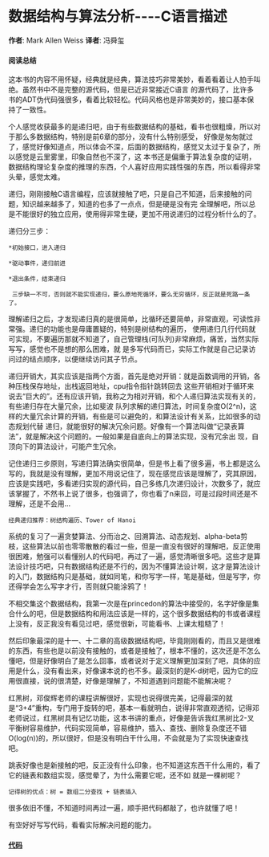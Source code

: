 # 数据结构与算法分析----C语言描述
**作者**: Mark Allen Weiss **译者**: 冯舜玺

#### 阅读总结
这本书的内容不用怀疑，经典就是经典，算法技巧非常美妙，看着看着让人拍手叫绝。虽然书中不是完整的源代码，但是已近非常接近C语言
的源代码了，比许多书的ADT伪代码强很多，看着比较轻松。代码风格也是非常美妙的，接口基本保持了一致性。

个人感觉收获最多的是递归吧，由于有些数据结构的基础，看书也很粗燥，所以对于那么多数据结构，特别是前6章的部分，没有什么特别感受，
好像是匆匆就过了，感觉好像知道点，所以体会不深，后面的数据结构，感觉又太过于复杂了，所以感觉是云里雾里，印象自然也不深了，这
本书还是偏重于算法复杂度的证明，数据结构理论复杂度的推理的东西，个人喜好应用实践性强的东西，所以看得非常头晕，感觉太难。

递归，刚刚接触C语言编程，应该就接触了吧，只是自己不知道，后来接触的问题，知识越来越多了，知道的也多了一点点，但是硬是没有完
全理解吧，所以总是不能很好的独立应用，使用得非常生硬，更加不用说递归的过程分析什么的了。

递归分三步：
  
    *初始接口，进入递归
    
    *驱动事件，递归前进
    
    *退出条件，结束递归
  
     三步缺一不可，否则就不能实现递归，要么原地死循环，要么无穷循环，反正就是死路一条了。

理解递归之后，才发现递归真的是很简单，比循环还要简单，非常直观，可读性非常强。递归的功能也是毋庸置疑的，特别是树结构的遍历，
使用递归几行代码就可实现，不要遍历那就不知道了，自己管理栈(可队列)非常麻烦，痛苦，当然实际写写，感觉也不是想的那么困难，就
是多写代码而已，实际工作就是自己记录访问过的结点顺序，以便继续访问其子节点。

递归开销大，其实应该是指两个方面，首先是绝对开销：就是函数调用的开销，各种压栈保存地址，出栈返回地址，cpu指令指针跳转回去
这些开销相对于循环来说去“巨大的”。还有应该开销，我称之为相对开销，和个人递归算法实现有关的，有些递归存在大量冗余，比如斐波
队列求解的递归算法，时间复杂度O(2^n)，这样的大量冗余计算的开销，有些是可以避免的，和算法设计有关系，比如很多的动态规划代替
递归，就能很好的解决冗余问题。好像有一个算法叫做“记录表算法”，就是解决这个问题的。一般如果是自底向上的算法实现，没有冗余出
现，自顶向下的算法设计，可能产生冗余。

记住递归三步原则，写递归算法确实很简单，但是书上看了很多遍，书上都是这么写的，我就是没有理解，更加不用说记住了，现在感觉应该是理解了，究其原因，应该是实践吧，多看递归实现的源代码，自己多练几次递归设计，次数多了，就应该掌握了，不然书上说了很多，也强调了，你也看了n来回，可是过段时间还是不理解，还是不会用...

    经典递归推荐：树结构遍历、Tower of Hanoi

系统的复习了一遍贪婪算法、分而治之、回溯算法、动态规划、alpha-beta剪枝，这些算法以前也零零散散的看过一些，但是一直没有很好的理解吧，反正使用很困难，勉强可以看懂别人的代码吧，再过了一遍，感觉清晰很多吧。这些才是算法设计技巧吧，只有数据结构还是不行的，因为不懂算法设计啊，这才是算法设计的入门，数据结构只是基础，就如同笔，和你写字一样，笔是基础，但是写字，你还得学会怎么写字才行，否则就只能涂鸦了！

不相交集这个数据结构，我第一次是在princedon的算法中接受的，名字好像是集合什么的吧，但是数据结构和用法应该是一样的，这个很多数据结构的书或者课程上没有，反正我没有看见过吧，感觉很新，可能看书、上课太粗糙了！

然后印象最深的是十一、十二章的高级数据结构吧，毕竟刚刚看的，而且又是很难的东西，有些也是以前没有接触的，或者是接触了，根本不懂的，这次还是不怎么懂吧，但是好像明白了是怎么回事，或者说对于定义理解更加深刻了吧，具体的应用是什么，没有看出来，好像课本说的也不多。最深刻的是K-d树吧，因为它的应用很直接，说的很清楚，好像是理解了，不知道遇到问题能不能解决呢？

红黑树，邓俊辉老师的课程讲解很好，实现也说得很完美，记得最深的就是“3+4”重构，专门用于旋转的吧，基本一看就明白，说得非常直观透彻，记得邓老师说过，红黑树具有记忆功能，这本书讲的重点，好像是告诉我红黑树比2-叉平衡树容易维护，代码实现简单，容易维护，插入、查找、删除复杂度还不错O(log(n))的，所以很好，但是没有明白干什么用，不会就是为了实现快速查找吧。

跳表好像也是新接触的吧，反正没有什么印象，也不知道这东西干什么用的，看了它的链表和数组实现，感觉晕了，为什么需要它呢，还不如
就是一棵树呢？

    记得树的优点：树 = 数组二分查找 + 链表插入

很多依旧不懂，不知道时间再过一遍，顺手把代码都敲了，也许就懂了吧！


有空好好写写代码，看看实际解决问题的能力。

#### [代码]()
